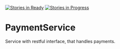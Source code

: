 [![Stories in Ready](https://badge.waffle.io/IUNO-TDM/PaymentService.png?label=ready&title=Ready)](https://waffle.io/IUNO-TDM/PaymentService)
[![Stories in Progress](https://badge.waffle.io/IUNO-TDM/PaymentService.png?label=in%20progress&title=In%20Progress)](https://waffle.io/IUNO-TDM/PaymentService)

# PaymentService
Service with restful interface, that handles payments.
